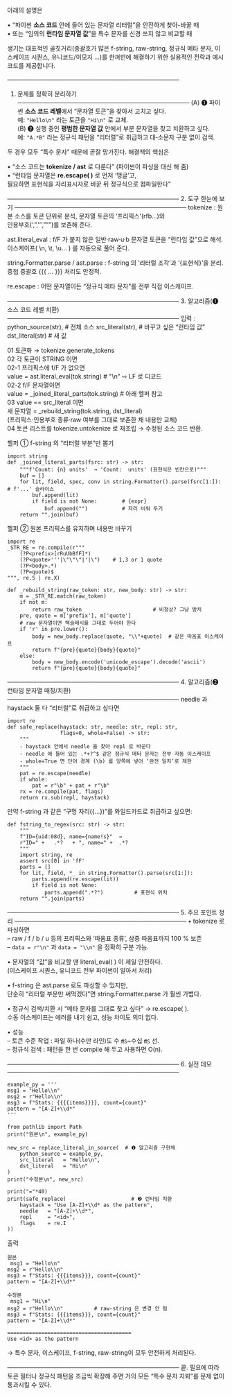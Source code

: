 아래의 설명은  

• “파이썬 **소스 코드** 안에 들어 있는 문자열 리터럴”을 안전하게 찾아-바꿀 때  
• 또는 “임의의 **런타임 문자열 값**”을 특수 문자를 신경 쓰지 않고 비교할 때  

생기는 대표적인 골칫거리(중괄호가 많은 f-string, raw-string, 정규식 메타 문자,
이스케이프 시퀀스, 유니코드/이모지 …)를 한꺼번에 해결하기 위한 실용적인 전략과
예시 코드를 제공합니다.

────────────────────────────────────────
1. 문제를 정확히 분리하기
────────────────────────────────────────
(A) ❶ 파이썬 **소스 코드 레벨**에서 “문자열 토큰”을 찾아서 고치고 싶다.  
     예:  `"Hello\n"` 라는 토큰을 `"Hi\n"` 로 교체.  
(B) ❷ 실행 중인 **평범한 문자열 값** 안에서 부분 문자열을 찾고 치환하고 싶다.  
     예: `"A.*B"` 라는 정규식 패턴을 “리터럴”로 취급하고 대‐소문자 구분 없이 검색.

두 경우 모두 “특수 문자” 때문에 곧잘 망가진다.
해결책의 핵심은

  • “소스 코드는 **tokenize / ast** 로 다룬다”   (파이썬이 파싱을 대신 해 줌)  
  • “런타임 문자열은 **re.escape( )** 로 먼저 ‘맹글’고,  
      필요하면 표현식을 자리표시자로 바꾼 뒤 정규식으로 컴파일한다”

────────────────────────────────────────
2. 도구 한눈에 보기
────────────────────────────────────────
tokenize          : 원본 소스를 토큰 단위로 분석, 문자열 토큰의 ‘프리픽스’(rfb…)와  
                    인용부호(‘,”,’’’,”””)를 보존해 준다.

ast.literal_eval : f/F 가 붙지 않은 일반·raw·u·b 문자열 토큰을 “런타임 값”으로 해석.  
                    이스케이프( \n, \t, \u… ) 를 자동으로 풀어 준다.

string.Formatter.parse / ast.parse :
                    f-string 의 ‘리터럴 조각’과 ‘{표현식}’을 분리.  
                    중첩 중괄호 {{{ … }}} 처리도 안정적.

re.escape         : 어떤 문자열이든 “정규식 메타 문자”를 전부 직접 이스케이프.

────────────────────────────────────────
3. 알고리즘(❶ 소스 코드 레벨 치환)
────────────────────────────────────────
입력 : python_source(str),      # 전체 소스
       src_literal(str),        # 바꾸고 싶은 “런타임 값”
       dst_literal(str)         # 새 값

01 토큰화   → tokenize.generate_tokens  
02 각 토큰이 STRING 이면  
     02-1 프리픽스에 f/F 가 없으면  
          value = ast.literal_eval(tok.string)  # "\n" ⇨ LF 로 디코드  
     02-2 f/F 문자열이면  
          value = _joined_literal_parts(tok.string)    # 아래 헬퍼 참고  
03 value == src_literal 이면  
     새 문자열 = _rebuild_string(tok.string, dst_literal)  
     (프리픽스·인용부호 종류·raw 여부를 그대로 보존한 채 내용만 교체)  
04 토큰 리스트를 tokenize.untokenize 로 재조립 → 수정된 소스 코드 반환.


헬퍼 ① f-string 의 “리터럴 부분”만 뽑기
```
import string
def _joined_literal_parts(fsrc: str) -> str:
    """f'Count: {n} units'  → 'Count:  units' (표현식은 빈칸으로)"""
    buf = []
    for lit, field, spec, conv in string.Formatter().parse(fsrc[1:]):  # f'...' 슬라이스
        buf.append(lit)
        if field is not None:        # {expr}
            buf.append("")           # 자리 비워 두기
    return "".join(buf)
```

헬퍼 ② 원본 프리픽스를 유지하며 내용만 바꾸기
```
import re
_STR_RE = re.compile(r"""
    (?P<prefix>[rRuUbBfF]*)
    (?P<quote>'''|\"\"\"|'|\")    # 1,3 or 1 quote
    (?P<body>.*)
    (?P=quote)$
""", re.S | re.X)

def _rebuild_string(raw_token: str, new_body: str) -> str:
    m = _STR_RE.match(raw_token)
    if not m:
        return raw_token                       # 비정상? 그냥 방치
    pre, quote = m['prefix'], m['quote']
    # raw 문자열이면 백슬래시를 그대로 두어야 한다
    if 'r' in pre.lower():
        body = new_body.replace(quote, "\\"+quote)  # 같은 따옴표 이스케이프
        return f"{pre}{quote}{body}{quote}"
    else:
        body = new_body.encode('unicode_escape').decode('ascii')
        return f"{pre}{quote}{body}{quote}"
```

────────────────────────────────────────
4. 알고리즘(❷ 런타임 문자열 매칭/치환)
────────────────────────────────────────
needle 과 haystack 둘 다 “리터럴”로 취급하고 싶다면

```
import re
def safe_replace(haystack: str, needle: str, repl: str,
                 flags=0, whole=False) -> str:
    """
    - haystack 안에서 needle 을 찾아 repl 로 바꾼다
    - needle 에 들어 있는 .*+?^$ 같은 정규식 메타 문자는 전부 자동 이스케이프
    - whole=True 면 단어 경계 (\b) 를 양쪽에 넣어 ‘완전 일치’로 제한
    """
    pat = re.escape(needle)
    if whole:
        pat = r"\b" + pat + r"\b"
    rx = re.compile(pat, flags)
    return rx.sub(repl, haystack)
```

만약 f-string 과 같은 “구멍 자리({…})”를 와일드카드로 취급하고 싶으면:

```
def fstring_to_regex(src: str) -> str:
    """
    f"ID={uid:08d}, name={name!s}"  →
    r"ID=" +   .*?   + ", name=" +  .*?
    """
    import string, re
    assert src[0] in 'fF'
    parts = []
    for lit, field, *_ in string.Formatter().parse(src[1:]):
        parts.append(re.escape(lit))
        if field is not None:
            parts.append(".*?")          # 표현식 위치
    return "".join(parts)
```

────────────────────────────────────────
5. 주요 포인트 정리
────────────────────────────────────────
• tokenize 로 파싱하면  
  – raw / f / b / u 등의 프리픽스와 ‘따옴표 종류’, 삼중 따옴표까지 100 % 보존  
  – `data = r"\n"` 과 `data = "\\n"` 을 정확히 구분 가능.

• 문자열의 “값”을 비교할 땐 literal_eval( ) 이 제일 안전하다.  
  (이스케이프 시퀀스, 유니코드 전부 파이썬이 알아서 처리)

• f-string 은 ast.parse 로도 파싱할 수 있지만,  
  단순히 “리터럴 부분만 써먹겠다”면 string.Formatter.parse 가 훨씬 가볍다.

• 정규식 검색/치환 시 “메타 문자를 그대로 찾고 싶다” → re.escape( ).  
  수동 이스케이프는 에러를 내기 쉽고, 성능 차이도 의미 없다.

• 성능  
  – 토큰 수준 작업 : 파일 하나(수만 라인)도 수 ㎳~수십 ㎳ 선.  
  – 정규식 검색 : 패턴을 한 번 compile 해 두고 사용하면 O(n).

────────────────────────────────────────
6. 실전 데모
────────────────────────────────────────
```
example_py = '''
msg1 = "Hello\\n"
msg2 = r"Hello\\n"
msg3 = f"Stats: {{{{items}}}}, count={count}"
pattern = "[A-Z]+\\d*"
'''

from pathlib import Path
print("원본\n", example_py)

new_src = replace_literal_in_source(  # ❶ 알고리즘 구현체
    python_source = example_py,
    src_literal   = "Hello\n",
    dst_literal   = "Hi\n"
)
print("수정본\n", new_src)

print("="*40)
print(safe_replace(                     # ❷ 런타임 치환
    haystack = "Use [A-Z]+\\d* as the pattern",
    needle   = "[A-Z]+\\d*",
    repl     = "<id>",
    flags    = re.I
))
```

출력
```
원본
 msg1 = "Hello\n"
msg2 = r"Hello\\n"
msg3 = f"Stats: {{{items}}}, count={count}"
pattern = "[A-Z]+\\d*"

수정본
 msg1 = "Hi\n"
msg2 = r"Hello\\n"          # raw-string 은 변경 안 됨
msg3 = f"Stats: {{{items}}}, count={count}"
pattern = "[A-Z]+\\d*"

========================================
Use <id> as the pattern
```
  → 특수 문자, 이스케이프, f-string, raw-string이 모두 안전하게 처리된다.

────────────────────────────────────────
끝. 필요에 따라 토큰 필터나 정규식 패턴을 조금씩 확장해 주면 거의 모든 “특수 문자 지뢰”를 문제 없이 통과시킬 수 있다.